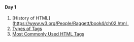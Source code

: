 #### Day 1
1) [History of HTML](https://www.w3.org/People/Raggett/book4/ch02.html_
2) [Types of Tags](https://www.educba.com/types-of-tags-in-html/)
3) [Most Commonly Used HTML Tags](https://www.geeksforgeeks.org/most-commonly-used-tags-in-html/)
  
